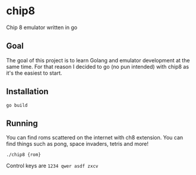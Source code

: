 # chip8
Chip 8 emulator written in go

## Goal
The goal of this project is to learn Golang and emulator development at the same time.
For that reason I decided to go (no pun intended) with chip8 as it's the easiest to start.

## Installation
`go build`
## Running
You can find roms scattered on the internet with ch8 extension. You can find things such as pong, space invaders, tetris and more!

`./chip8 {rom}`

Control keys are
`1234
qwer
asdf
zxcv`
